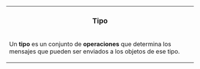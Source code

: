 <table id="card">
    <tr>
        <td align="center">
            <h3>Tipo</h3>
        </td>
    </tr>
    <tr>
        <td>
            <p>Un <b>tipo</b> es un conjunto de <b>operaciones</b> que determina los mensajes que pueden ser enviados a los objetos de ese tipo.</p>
        </td>
    </tr>
</table>

